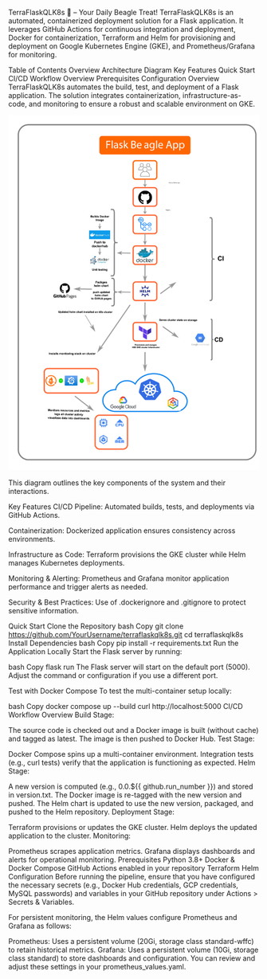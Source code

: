 TerraFlaskQLK8s 🐶 – Your Daily Beagle Treat!
TerraFlaskQLK8s is an automated, containerized deployment solution for a Flask application. It leverages GitHub Actions for continuous integration and deployment, Docker for containerization, Terraform and Helm for provisioning and deployment on Google Kubernetes Engine (GKE), and Prometheus/Grafana for monitoring.

Table of Contents
Overview
Architecture Diagram
Key Features
Quick Start
CI/CD Workflow Overview
Prerequisites
Configuration
Overview
TerraFlaskQLK8s automates the build, test, and deployment of a Flask application. The solution integrates containerization, infrastructure-as-code, and monitoring to ensure a robust and scalable environment on GKE.

![Project Diagram](images/terraflaskqlk8s2.drawio.svg)



This diagram outlines the key components of the system and their interactions.

Key Features
CI/CD Pipeline:
Automated builds, tests, and deployments via GitHub Actions.

Containerization:
Dockerized application ensures consistency across environments.

Infrastructure as Code:
Terraform provisions the GKE cluster while Helm manages Kubernetes deployments.

Monitoring & Alerting:
Prometheus and Grafana monitor application performance and trigger alerts as needed.

Security & Best Practices:
Use of .dockerignore and .gitignore to protect sensitive information.

Quick Start
Clone the Repository
bash
Copy
git clone https://github.com/YourUsername/terraflaskqlk8s.git
cd terraflaskqlk8s
Install Dependencies
bash
Copy
pip install -r requirements.txt
Run the Application Locally
Start the Flask server by running:

bash
Copy
flask run
The Flask server will start on the default port (5000). Adjust the command or configuration if you use a different port.

Test with Docker Compose
To test the multi-container setup locally:

bash
Copy
docker compose up --build
curl http://localhost:5000
CI/CD Workflow Overview
Build Stage:

The source code is checked out and a Docker image is built (without cache) and tagged as latest.
The image is then pushed to Docker Hub.
Test Stage:

Docker Compose spins up a multi-container environment.
Integration tests (e.g., curl tests) verify that the application is functioning as expected.
Helm Stage:

A new version is computed (e.g., 0.0.${{ github.run_number }}) and stored in version.txt.
The Docker image is re-tagged with the new version and pushed.
The Helm chart is updated to use the new version, packaged, and pushed to the Helm repository.
Deployment Stage:

Terraform provisions or updates the GKE cluster.
Helm deploys the updated application to the cluster.
Monitoring:

Prometheus scrapes application metrics.
Grafana displays dashboards and alerts for operational monitoring.
Prerequisites
Python 3.8+
Docker & Docker Compose
GitHub Actions enabled in your repository
Terraform
Helm
Configuration
Before running the pipeline, ensure that you have configured the necessary secrets (e.g., Docker Hub credentials, GCP credentials, MySQL passwords) and variables in your GitHub repository under Actions > Secrets & Variables.

For persistent monitoring, the Helm values configure Prometheus and Grafana as follows:

Prometheus:
Uses a persistent volume (20Gi, storage class standard-wffc) to retain historical metrics.
Grafana:
Uses a persistent volume (10Gi, storage class standard) to store dashboards and configuration.
You can review and adjust these settings in your prometheus_values.yaml.